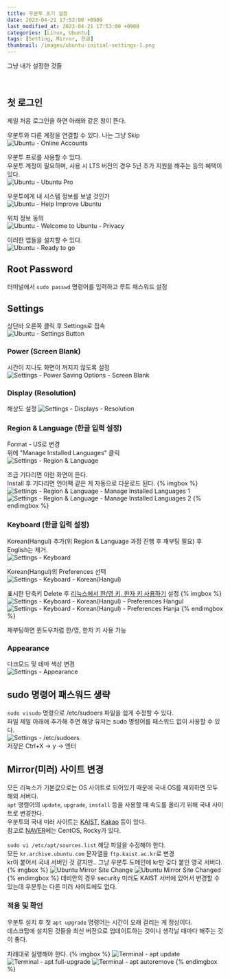 ```yaml
---
title: 우분투 초기 설정
date: 2023-04-21 17:53:00 +0900
last_modified_at: 2023-04-21 17:53:00 +0900
categories: [Linux, Ubuntu]
tags: [Setting, Mirror, 한글]
thumbnail: /images/ubuntu-initial-settings-1.png
---
```


그냥 내가 설정한 것들

<br/>

## 첫 로그인
제일 처음 로그인을 하면 아래와 같은 창이 뜬다.

우분투와 다른 계정을 연결할 수 있다. 나는 그냥 Skip  
![Ubuntu - Online Accounts](/images/ubuntu-initial-settings-1.png)

우분투 프로를 사용할 수 있다.  
우분투 계정이 필요하며, 사용 시 LTS 버전의 경우 5년 추가 지원을 해주는 등의 혜택이 있다.  
![Ubuntu - Ubuntu Pro](/images/ubuntu-initial-settings-2.png)

우분투에게 내 시스템 정보를 보낼 것인가  
![Ubuntu - Help Improve Ubuntu](/images/ubuntu-initial-settings-3.png)

위치 정보 동의  
![Ubuntu - Welcome to Ubuntu - Privacy](/images/ubuntu-initial-settings-4.png)

이러한 앱들을 설치할 수 있다.  
![Ubuntu - Ready to go](/images/ubuntu-initial-settings-5.png)

## Root Password
터미널에서 `sudo passwd` 명령어를 입력하고 루트 패스워드 설정

## Settings
상단바 오른쪽 클릭 후 Settings로 접속  
![Ubuntu - Settings Button](/images/ubuntu-initial-settings-button.png)

### Power (Screen Blank)
시간이 지나도 화면이 꺼지지 않도록 설정  
![Settings - Power Saving Options - Screen Blank](/images/ubuntu-initial-power.png)

### Display (Resolution)
해상도 설정
![Settings - Displays - Resolution](/images/ubuntu-initial-displays.png)

### Region & Language (한글 입력 설정)
Format - US로 변경  
위에 "Manage Installed Languages" 클릭  
![Settings - Region & Language](/images/ubuntu-initial-language-1.png)

조금 기다리면 이런 화면이 뜬다.  
Install 후 기다리면 언어팩 같은 게 자동으로 다운로드 된다.
{% imgbox %}
![Settings - Region & Language - Manage Installed Languages 1](/images/ubuntu-initial-language-2.png)
![Settings - Region & Language - Manage Installed Languages 2](/images/ubuntu-initial-language-3.png)
{% endimgbox %}

### Keyboard (한글 입력 설정)
Korean(Hangul) 추가(위 Region & Language 과정 진행 후 재부팅 필요) 후 English는 제거.  
![Settings - Keyboard](/images/ubuntu-initial-keyboard-1.png)

Korean(Hangul)의 Preferences 선택  
![Settings - Keyboard - Korean(Hangul)](/images/ubuntu-initial-keyboard-2.png)

표시한 단축키 Delete 후 [리눅스에서 한/영 키, 한자 키 사용하기](/posts/linux-hangul-hanja/) 설정
{% imgbox %}
![Settings - Keyboard - Korean(Hangul) - Preferences Hangul](/images/ubuntu-initial-keyboard-3.png)
![Settings - Keyboard - Korean(Hangul) - Preferences Hanja](/images/ubuntu-initial-keyboard-4.png)
{% endimgbox %}

재부팅하면 윈도우처럼 한/영, 한자 키 사용 가능

### Appearance
다크모드 및 테마 색상 변경  
![Settings - Appearance](/images/ubuntu-initial-appearance.png)

## sudo 명령어 패스워드 생략
`sudo visudo` 명령으로 /etc/sudoers 파일을 쉽게 수정할 수 있다.  
파일 제일 아래에 추가해 주면 해당 유저는 sudo 명령어를 패스워드 없이 사용할 수 있다.  
![Settings - /etc/sudoers](/images/ubuntu-initial-sudo-without-password.png)  
저장은 Ctrl+X -> y -> 엔터

## Mirror(미러) 사이트 변경
모든 리눅스가 기본값으로는 OS 사이트로 되어있기 때문에 국내 OS를 제외하면 모두 해외 서버다.  
`apt` 명령어의 `update`, `upgrade`, `install` 등을 사용할 때 속도를 올리기 위해 국내 사이트로 변경한다.  
우분투의 국내 미러 사이트는 [KAIST](https://ftp.kaist.ac.kr), [Kakao](https://mirror.kakao.com) 등이 있다.  
참고로 [NAVER](https://mirror.navercorp.com)에는 CentOS, Rocky가 있다.

`sudo vi /etc/apt/sources.list` 해당 파일을 수정해야 한다.  
모든 `kr.archive.ubuntu.com` 문자열을 `ftp.kaist.ac.kr`로 변경  
kr이 붙어서 국내 서버인 것 같지만.. 그냥 우분투 도메인에 kr만 갖다 붙인 영국 서버다.
{% imgbox %}
![Ubuntu Mirror Site Change](/images/ubuntu-initial-sources-list-1.png)
![Ubuntu Mirror Site Changed](/images/ubuntu-initial-sources-list-2.png)
{% endimgbox %}
데비안의 경우 security 미러도 KAIST 서버에 있어서 변경할 수 있는데 우분투는 다른 미러 사이트에도 없다.

### 적용 및 확인
우분투 설치 후 첫 `apt upgrade` 명령어는 시간이 오래 걸리는 게 정상이다.  
데스크탑에 설치된 것들을 최신 버전으로 업데이트하는 것이니 생각날 때마다 해주는 것이 좋다.

차례대로 실행해야 한다.
{% imgbox %}
![Terminal - apt update](/images/ubuntu-initial-apt-update.png)
![Terminal - apt full-upgrade](/images/ubuntu-initial-apt-upgrade.png)
![Terminal - apt autoremove](/images/ubuntu-initial-apt-autoremove.png)
{% endimgbox %}

